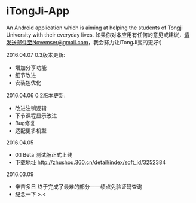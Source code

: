 # iTongJi-App
An Android application which is aiming at helping the students of Tongji University with their everyday lives.
如果你对本应用有任何的意见或建议，请发送邮件至Novemser@gmail.com，我会努力让iTongJi变的更好:)

2016.04.07
0.3版本更新:
- 增加分享功能
- 细节改进
- 安装包优化

2016.04.06
0.2版本更新:
- 改进注销逻辑
- 下节课程显示改进
- Bug修复
- 适配更多机型

2016.04.05
- 0.1 Beta 测试版正式上线
- 下载地址 http://zhushou.360.cn/detail/index/soft_id/3252384

2016.03.09
- 辛苦多日 终于完成了最难的部分——绩点免验证码查询
- 纪念一下 >.<
